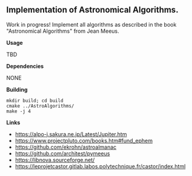 ## Implementation of Astronomical Algorithms.

Work in progress!
Implement all algorithms as described in the book "Astronomical Algorithms" from Jean Meeus.

**Usage**

TBD

**Dependencies**

NONE

**Building**

```
mkdir build; cd build
cmake ../AstroAlgorithms/
make -j 4
```

**Links**

+ https://alpo-j.sakura.ne.jp/Latest/Jupiter.htm
+ https://www.projectpluto.com/books.htm#fund_ephem
+ https://github.com/ekrohn/astroalmanac
+ https://github.com/architest/pymeeus
+ https://libnova.sourceforge.net/
+ https://leprojetcastor.gitlab.labos.polytechnique.fr/castor/index.html
